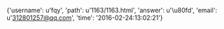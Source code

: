 {'username': u'fqy', 'path': u'1163/1163.html', 'answer': u'\u80fd', 'email': u'312801257@qq.com', 'time': '2016-02-24:13:02:21'}